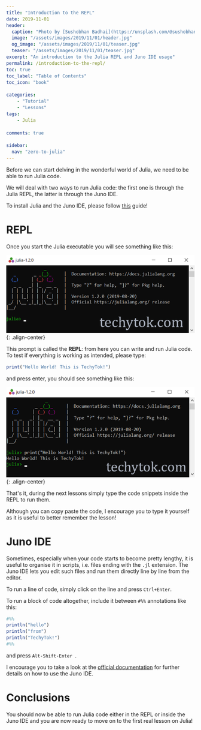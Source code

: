 ```yaml
---
title: "Introduction to the REPL"
date: 2019-11-01
header:
  caption: "Photo by [Sushobhan Badhai](https://unsplash.com/@sushobhan) on [Unsplash](https://unsplash.com)"
  image: "/assets/images/2019/11/01/header.jpg"
  og_image: "/assets/images/2019/11/01/teaser.jpg"
  teaser: "/assets/images/2019/11/01/teaser.jpg"
excerpt: "An introduction to the Julia REPL and Juno IDE usage"
permalink: /introduction-to-the-repl/
toc: true
toc_label: "Table of Contents"
toc_icon: "book"

categories:
    - "Tutorial"
    - "Lessons"
tags:
    - Julia

comments: true

sidebar:
  nav: "zero-to-julia"
---
```




Before we can start delving in the wonderful world of Julia, we need to be able to run Julia code.

We will deal with two ways to run Julia code: the first one is through the Julia REPL, the latter is through the Juno IDE.

To install Julia and the Juno IDE, please follow [this]( https://techytok.com/atom-and-juno-setup-for-julia/ ) guide!

# REPL

Once you start the Julia executable you will see something like this:

![image-center](/assets/images/2019/11/01/REPL.png){: .align-center}

This prompt is called the **REPL**: from here you can write and run Julia code. To test if everything is working as intended, please type:

```julia
print("Hello World! This is TechyTok!")
```

and press enter, you should see something like this:

![image-center](/assets/images/2019/11/01/hello.png){: .align-center}

That's it, during the next lessons simply type the code snippets inside the REPL to run them.

Although you can copy paste the code, I encourage you to type it yourself as it is useful to better remember the lesson!

# Juno IDE

Sometimes, especially when your code starts to become pretty lengthy, it is useful to organise it in scripts, i.e. files ending with the `.jl` extension. The Juno IDE lets you edit such files and run them directly line by line from the editor.

To run a line of code, simply click on the line and press `Ctrl+Enter`.

To run a block of code altogether, include it between `#%%` annotations like this:

``` julia
#%%
println("hello")
println("from")
println("TechyTok!")
#%%
```

and press `Alt-Shift-Enter `.

I encourage you to take a look at the [official documentation]( https://docs.junolab.org/latest/man/basic_usage/ ) for further details on how to use the Juno IDE.

# Conclusions

You should now be able to run Julia code either in the REPL or inside the Juno IDE and you are now ready to move on to the first real lesson on Julia!
